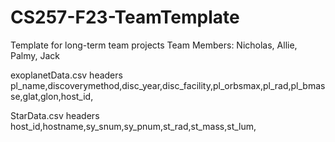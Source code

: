 # CS257-F23-TeamTemplate
Template for long-term team projects
Team Members: Nicholas, Allie, Palmy, Jack 


exoplanetData.csv headers
pl_name,discoverymethod,disc_year,disc_facility,pl_orbsmax,pl_rad,pl_bmasse,glat,glon,host_id,

StarData.csv headers
host_id,hostname,sy_snum,sy_pnum,st_rad,st_mass,st_lum,

